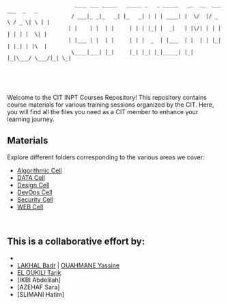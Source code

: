 ```
                      ____ ___ _____   _____ _   _ _____   __  __  ___   ___  _   _ 
                     / ___|_ _|_   _| |_   _| | | | ____| |  \/  |/ _ \ / _ \| \ | |
                    | |    | |  | |     | | | |_| |  _|   | |\/| | | | | | | |  \| |
                    | |___ | |  | |     | | |  _  | |___  | |  | | |_| | |_| | |\  |
                     \____|___| |_|     |_| |_| |_|_____| |_|  |_|\___/ \___/|_| \_|
                                                                                    
```




<br>
<br>



Welcome to the CIT INPT Courses Repository! This repository contains course materials for various training sessions organized by the CIT. Here, you will find all the files you need as a CIT member to enhance your learning journey.



## Materials

Explore different folders corresponding to the various areas we cover:
- [Algorithmic Cell](./24-25/AlgoCell)
- [DATA Cell](./24-25/DataCell)
- [Design Cell](./24-25/DesignCell)
- [DevOps Cell](./24-25/DevOpsCell)
- [Security Cell](./24-25/SecurityCell)
- [WEB Cell](./24-25/WebCell)



<br>

## This is a collaborative effort by:
  - 
  - [LAKHAL Badr](https://github.com/BALK-03) | [OUAHMANE Yassine](https://github.com/YassineOUAHMANE)
  - [EL OUKILI Tarik](https://github.com/TarikEloukili)
  - [IKBI Abdelilah]
  - [AZEHAF Sara]
  - [SLIMANI Hatim]




